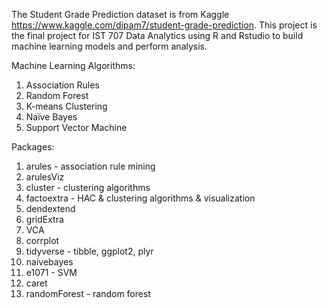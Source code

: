 The Student Grade Prediction dataset is from Kaggle https://www.kaggle.com/dipam7/student-grade-prediction. 
This project is the final project for IST 707 Data Analytics using R and Rstudio to build machine learning models and perform analysis.

Machine Learning Algorithms:
1. Association Rules
2. Random Forest
3. K-means Clustering
4. Naïve Bayes
5. Support Vector Machine

Packages:
1. arules - association rule mining
2. arulesViz
3. cluster - clustering algorithms
4. factoextra - HAC & clustering algorithms & visualization
5. dendextend 
6. gridExtra
7. VCA
8. corrplot
9. tidyverse - tibble, ggplot2, plyr
10. naivebayes
11. e1071 - SVM
12. caret
13. randomForest - random forest
